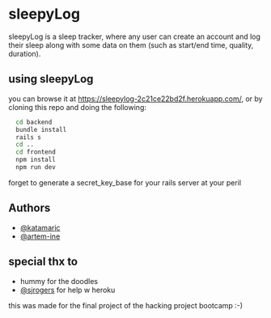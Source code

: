 
# sleepyLog

sleepyLog is a sleep tracker, where any user can create an account and log their sleep along with some data on them (such as start/end time, quality, duration). 



## using sleepyLog

you can browse it at https://sleepylog-2c21ce22bd2f.herokuapp.com/, or by cloning this repo and doing the following:

```bash
  cd backend
  bundle install
  rails s
  cd ..
  cd frontend
  npm install
  npm run dev
```

forget to generate a secret_key_base for your rails server at your peril

## Authors

- [@katamaric](https://github.com/katamaric)
- [@artem-ine](https://github.com/artem-ine)

## special thx to

- hummy for the doodles
- [@sjrogers](https://github.com/sjrogers) for help w heroku

this was made for the final project of the hacking project bootcamp :-)
